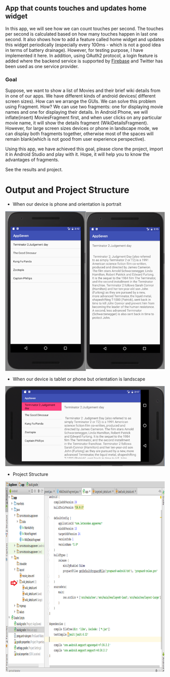 ## App that counts touches and updates home widget

In this app, we will see how we can count touches per second. The touches per second is calculated based on how many
touches happen in last one second. It also shows how to add a feature called home widget and updates this widget
periodically (especially every 100ms - which is not a good idea in terms of battery drainage). However, for testing
purpose, I have implemented it here. In addition, using OAuth2 protocol, a login feature is added where the backend service is supported by
[Firebase](https://www.firebase.com/) and Twitter has been used as one service provider.



### Goal
Suppose, we want to show a list of Movies and their brief wiki details from in one of our apps. We have different kinds of android devices( different screen sizes). How can we arrange the GUIs. We can solve this problem using Fragment. How? We can use two fragments: one for displaying movie names and one for displaying their details. In Android Phone, we will inflate(insert) MoviesFragment first, and when user clicks on any particular movie name, it will show the details fragment (WikiDetailsFragment). However, for large screen sizes devices or phone in landscape mode, we can display both fragments together, otherwise most of the spaces will remain blank(which is not good from user experience perspective).


Using this app, we have achieved this goal, please clone the project, import it in Android Studio and play with it. Hope, it will help you to know the advantages of fragments.


See the results and project.

Output and Project Structure
============================

- When our device is phone and orientation is portrait

<img src="https://github.com/azizurice/DroiderNeeds/blob/master/AppSeven/doc/images/Portrait.png" />

- When our device is tablet or phone but orientation is landscape

<img src="https://github.com/azizurice/DroiderNeeds/blob/master/AppSeven/doc/images/Ladscape.png" />

- Project Structure

<img src="https://github.com/azizurice/DroiderNeeds/blob/master/AppSeven/doc/images/ProjectStructure.png" width="800px" height="600px" />
